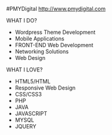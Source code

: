 #PMYDigital
http://www.pmydigital.com

WHAT I DO?
- Wordpress Theme Development
- Mobile Applications
- FRONT-END Web Development
- Networking Solutions 
- Web Design

WHAT I LOVE?
- HTML5/HTML
- Responsive Web Design
- CSS/CSS3
- PHP
- JAVA
- JAVASCRIPT
- MYSQL
- JQUERY
